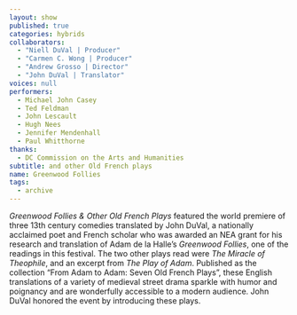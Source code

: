 ```yaml
---
layout: show
published: true
categories: hybrids
collaborators: 
  - "Niell DuVal | Producer"
  - "Carmen C. Wong | Producer"
  - "Andrew Grosso | Director"
  - "John DuVal | Translator"
voices: null
performers: 
  - Michael John Casey
  - Ted Feldman
  - John Lescault
  - Hugh Nees
  - Jennifer Mendenhall
  - Paul Whitthorne
thanks: 
  - DC Commission on the Arts and Humanities
subtitle: and other Old French plays
name: Greenwood Follies
tags: 
  - archive
---
```


_Greenwood Follies & Other Old French Plays_ featured the world premiere of three 13th century comedies translated by John DuVal, a nationally acclaimed poet and French scholar who was awarded an NEA grant for his research and translation of Adam de la Halle’s _Greenwood Follies_, one of the readings in this festival. The two other plays read were _The Miracle of Theophile_, and an excerpt from _The Play of Adam_. Published as the collection “From Adam to Adam: Seven Old French Plays”, these English translations of a variety of medieval street drama sparkle with humor and poignancy and are wonderfully accessible to a modern audience. John DuVal honored the event by introducing these plays.